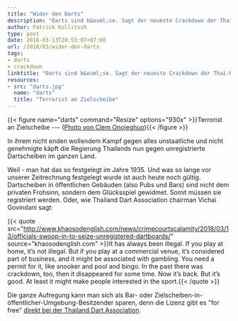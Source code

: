 ```yaml
---
title: "Wider den Darts"
description: "Darts sind b&ouml;se. Sagt der neueste Crackdown der Thai-Regierung."
author: Patrick Kollitsch
type: post
date: 2018-03-13T20:53:07+07:00
url: /2018/03/wider-den-darts
tags:
- darts
- crackdown
linktitle: "Darts sind b&ouml;se. Sagt der neueste Crackdown der Thai-Regierung."
resources:
- src: "darts.jpg"
  name: "darts"
  title: "Terrorist an Zielscheibe"
---
```


{{< figure name="darts" command="Resize" options="930x" >}}Terrorist an Zielscheibe --- ([Photo von Clem Onojeghuo](https://unsplash.com/photos/8AiDiLLGmJs)){{< /figure >}}

In ihrem nicht enden wollendem Kampf gegen alles unstaatliche und nicht genehmigte k&auml;pft die Regierung Thailands nun gegen unregistrierte Dartscheiben im ganzen Land. 

Weil - man hat das so festgelegt im Jahre 1935. Und was so lange vor unserer Zeitrechnung festgelegt wurde ist auch heute noch g&uuml;ltig. Dartscheiben in &ouml;ffentlichen Geb&auml;uden (also Pubs und Bars) sind nicht dem privaten Frohsinn, sondern dem Gl&uuml;cksspiel gewidmet. Somit m&uuml;ssen sie registriert werden. Oder, wie Thailand Dart Association chairman Vichai Govindani sagt:
<!--lint disable-->
{{< quote src="http://www.khaosodenglish.com/news/crimecourtscalamity/2018/03/13/officials-swoop-in-to-seize-unregistered-dartboards/" source="khaosodenglish.com" >}}It has always been illegal. If you play at home, it’s not illegal. But if you play at a commercial venue, it’s considered part of business, and it might be associated with gambling. You need a permit for it, like snooker and pool and bingo. In the past there was crackdown, too, then it disappeared for some time. Now it’s back. But it’s good. At least it might make people interested in the sport.{{< /quote >}}
<!--lint enable-->
Die ganze Aufregung kann man sich als Bar- oder Zielscheiben-in-&ouml;ffentlicher-Umgebung-Besitzender sparen, denn die Lizenz gibt es "for free" [direkt bei der Thailand Dart Association][1]. 

[1]: https://www.facebook.com/TDA.Darts/posts/1739081476114365
